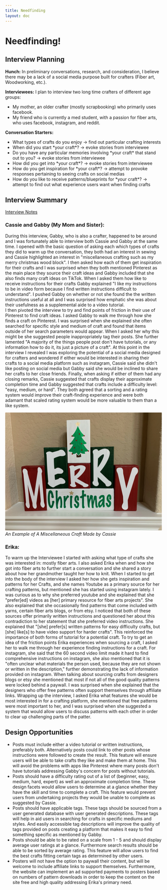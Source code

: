```yaml
---
title: Needfinding
layout: doc
---
```


# Needfinding!

## Interview Planning

**Hunch:** In preliminary conversations, research, and consideration, I believe there may be a lack of a social media purpose built for crafters (Fiber art, Woodworking, etc.).

**Interviewees:** I plan to interview two long time crafters of different age groups: 
- My mother, an older crafter (mostly scrapbooking) who primarily uses facebook.
- My friend who is currently a med student, with a passion for fiber arts, who uses facebook, instagram, and reddit.

**Conversation Starters:**
- What types of crafts do you enjoy -> find out particular crafting interests
- When did you start \*your craft\*? -> evoke stories from interviewee
- Do you have any particular memories involving \*your craft\* that stand out to you? -> evoke stories from interviewee
- How did you get into \*your craft\*? -> evoke stories from interviewee
- How do you get inspiration for \*your craft\*? -> attempt to provoke responses pertaining to seeing crafts on social medias
- How do you like to receive patterns/blueprints for \*your craft\*? -> attempt to find out what experience users want when finding crafts

## Interview Summary

<a href="../interviewNotes">Interview Notes</a>

### Cassie and Gabby (My Mom and Sister):
During this interview, Gabby, who is also a crafter, happened to be around and I was fortunately able to interview both Cassie and Gabby at the same time. I opened with the basic question of asking each which types of crafts they did to warm up the conversation, they both had an interest in sewing and Cassie highlighted an interest in "miscellaneous crafting such as my merry christmas wood block". I then asked how each of them get inspiration for their crafts and I was surprised when they both mentioned Pinterest as the main place they source their craft ideas and Gabby included that she also finds many craft ideas on TikTok. When I asked them how like to receive instructions for their crafts Gabby explained "I like my instructions to be in video form because I find written instructions difficult to understand". I pushed Gabby on whether or not she found the the written instructions useful at all and I was surprised how emphatic she was about their usefulness as a supplemental aide to a video tutorial. \
I then pivoted the interview to try and find points of friction in their use of Pinterest to find craft ideas. I asked Gabby to walk me through how she finds a craft on Pinterest. I was surprised when she explained she often searched for specific style and medium of craft and found that items outside of her search parameters would appear. When I asked her why this might be she suggested people inappropriately tag their posts. She further lamented "A majority of the things people post don't have tutorials, or any information how to do it, its just a picture of a craft". At this point in the interview I revealed I was exploring the potential of a social media designed for crafters and wondered if either would be interested in sharing their crafts to a social media platform such as instagram, Cassie said she didn't like posting on social media but Gabby said she would be inclined to share her crafts to her close friends. Finally, when asking if either of them had any closing remarks, Cassie suggested that crafts display their approximate completion time and Gabby suggested that crafts include a difficulty level: "easy, medium, or hard". They both agreed that a sorting and a rating system would improve their craft-finding experience and were both adamant that scaled rating system would be more valuable to them than a like system.


![An Example of A Miscellaneous Craft Made by Cassie](../Assets/christmasBlocks.jpg)
*An Example of A Miscellaneous Craft Made by Cassie*

### Erika:
To warm up the Interviewee I started with asking what type of crafts she was interested in: mostly fiber arts. I also asked Erika when and how she got into fiber arts to further start a conversation and she shared a story about how her grandmother taught her how to knit. When I started to get into the body of the interview I asked her how she gets inspiration and patterns for her Crafts, and she names Youtube as a primary source for her crafting patterns, but mentioned she has started using instagram lately. I was curious as to why she preferred youtube and she explained that she "prefer\[ed\] videos as \[her\] primary resource for fiber arts projects". She also explained that she occasionally find patterns that come included with yarns, certain fiber arts blogs, or from etsy. I noticed that both of these sources offer primarily written instructions and questioned her about this contradiction to her statement that she preferred video instructions. She explained that "\[she\] prefer\[s\] written patterns for easy difficulty crafts, but \[she\] like\[s\] to have video support for harder crafts". This reinforced the importance of both forms of tutorial for a potential craft.
To try to get an idea of the friction points Erika experiences when sourcing a craft, I asked her to walk me through her experience finding instructions for a craft. For instagram, she said that the 60 second video limit made it hard to find comprehensive instructions on instagram, she also mentioned that it is "often unclear what materials the person used, because they are not shown or written in the description," further demonstrating the lack of information provided on instagram. When talking about sourcing crafts from designers blogs or etsy she mentioned that most if not all of the good quality patterns were locked behind a paywall. I was surprised when she explained that the designers who offer free patterns often support themselves through affiliate links. Wrapping up the interview, I asked Erika what features she would be most interested in for a crafting platform, she mentioned that free patterns were most important to her, and I was surprised when she suggested a system that would allow users to discuss patterns with each other in order to clear up challenging parts of the patter.

## Design Opportunities
- Posts must include either a video tutorial or written instructions, preferably both. Alternatively posts could link to other posts whose instructions were followed to create the result. This feature will ensure users will be able to take crafts they like and make them at home. This will avoid the problems with apps like Pinterest where many posts don't have tutorials addressing Gabby's concern for posts without tutorials.
- Posts should have a difficulty rating out of a list of (beginner, easy, medium, hard, expert) as well an approximate completion time. These design facets would allow users to determine at a glance whether they have the skill and time to complete a craft. This feature would prevent users from undertaking projects they would be unable to complete as suggested by Cassie.
- Posts should have applicable tags. These tags should be sourced from a user generated database with user generated descriptions. These tags will help in aid users in searching for crafts in specific mediums and styles. And easily accessible tag descriptions will improve the quality of tags provided on posts creating a platform that makes it easy to find something specific as mentioned by Gabby.
- Posts should be able to be rated on a scale from 1 - 5 and should display average user ratings at a glance. Furthermore search results should be able to be sorted by average rating. This feature will allow users to find the best crafts fitting certain tags as determined by other users.
- Posters will not have the option to paywall their content, but will be welcome to include affiliate links to support themselves. Furthermore, the website can implement an ad supported payments to posters based on numbers of pattern downloads in order to keep the content on the site free and high quality addressing Erika's primary need.
